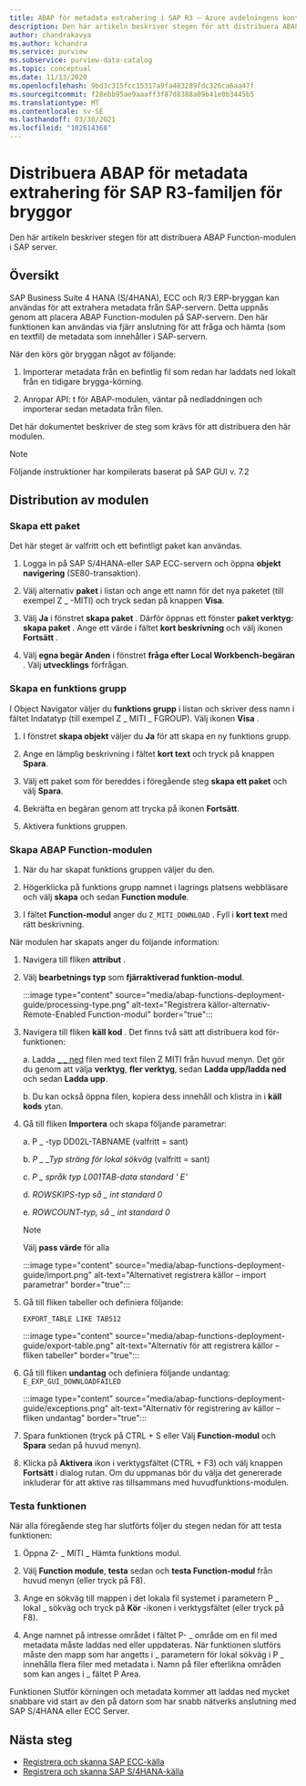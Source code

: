 ```yaml
---
title: ABAP för metadata extrahering i SAP R3 – Azure avdelningens kontroll
description: Den här artikeln beskriver stegen för att distribuera ABAP Function-modul i SAP server
author: chandrakavya
ms.author: kchandra
ms.service: purview
ms.subservice: purview-data-catalog
ms.topic: conceptual
ms.date: 11/13/2020
ms.openlocfilehash: 9bd3c315fcc15317a9fa483289fdc326ca6aa47f
ms.sourcegitcommit: f28ebb95ae9aaaff3f87d8388a09b41e0b3445b5
ms.translationtype: MT
ms.contentlocale: sv-SE
ms.lasthandoff: 03/30/2021
ms.locfileid: "102614368"
---
```

# <a name="deploy-the-metadata-extraction-abap-function-module-for-the-sap-r3-family-of-bridges"></a>Distribuera ABAP för metadata extrahering för SAP R3-familjen för bryggor

Den här artikeln beskriver stegen för att distribuera ABAP Function-modulen i SAP server.

## <a name="overview"></a>Översikt

SAP Business Suite 4 HANA (S/4HANA), ECC och R/3 ERP-bryggan kan användas för att extrahera metadata från SAP-servern. Detta uppnås genom att placera ABAP Function-modulen på SAP-servern. Den här funktionen kan användas via fjärr anslutning för att fråga och hämta (som en textfil) de metadata som innehåller i SAP-servern.

När den körs gör bryggan något av följande:

1. Importerar metadata från en befintlig fil som redan har laddats ned lokalt från en tidigare brygga-körning.

2. Anropar API: t för ABAP-modulen, väntar på nedladdningen och importerar sedan metadata från filen.

Det här dokumentet beskriver de steg som krävs för att distribuera den här modulen.

> [!Note]
> Följande instruktioner har kompilerats baserat på SAP GUI v. 7.2

## <a name="deployment-of-the-module"></a>Distribution av modulen

### <a name="create-a-package"></a>Skapa ett paket

Det här steget är valfritt och ett befintligt paket kan användas.

1. Logga in på SAP S/4HANA-eller SAP ECC-servern och öppna **objekt navigering** (SE80-transaktion).

2. Välj alternativ **paket** i listan och ange ett namn för det nya paketet (till exempel Z \_ -MITI) och tryck sedan på knappen **Visa**.

3. Välj **Ja** i fönstret **skapa paket** . Därför öppnas ett fönster **paket verktyg: skapa paket** . Ange ett värde i fältet **kort beskrivning** och välj ikonen **Fortsätt** .

4. Välj **egna begär Anden** i fönstret **fråga efter Local Workbench-begäran** . Välj **utvecklings** förfrågan.

### <a name="create-a-function-group"></a>Skapa en funktions grupp

I Object Navigator väljer du **funktions grupp** i listan och skriver dess namn i fältet Indatatyp (till exempel Z \_ MITI \_ FGROUP). Välj ikonen **Visa** .

1. I fönstret **skapa objekt** väljer du **Ja** för att skapa en ny funktions grupp.

2. Ange en lämplig beskrivning i fältet **kort text** och tryck på knappen **Spara**.

3. Välj ett paket som för bereddes i föregående steg **skapa ett paket** och välj **Spara**.

4. Bekräfta en begäran genom att trycka på ikonen **Fortsätt**.

5. Aktivera funktions gruppen.

### <a name="create-the-abap-function-module"></a>Skapa ABAP Function-modulen

1. När du har skapat funktions gruppen väljer du den.

2. Högerklicka på funktions grupp namnet i lagrings platsens webbläsare och välj **skapa** och sedan **Function module**.

3. I fältet **Function-modul** anger du `Z_MITI_DOWNLOAD` . Fyll i **kort text** med rätt beskrivning.

När modulen har skapats anger du följande information:

1. Navigera till fliken **attribut** .

2. Välj **bearbetnings typ** som **fjärraktiverad funktion-modul**.

   :::image type="content" source="media/abap-functions-deployment-guide/processing-type.png" alt-text="Registrera källor-alternativ-Remote-Enabled Function-modul" border="true":::

3. Navigera till fliken **käll kod** . Det finns två sätt att distribuera kod för-funktionen:

   a. Ladda [ \_ \_ ned](https://github.com/Azure/Purview-Samples/tree/master/connectors/sap) filen med text filen Z MITI från huvud menyn. Det gör du genom att välja **verktyg**, **fler verktyg**, sedan **Ladda upp/ladda ned** och sedan **Ladda upp**.

   b. Du kan också öppna filen, kopiera dess innehåll och klistra in i **käll kods** ytan.

4. Gå till fliken **Importera** och skapa följande parametrar:

   a.  P \_ -typ DD02L-TABNAME (valfritt = sant)

   b.  *P \_ \_Typ sträng för lokal sökväg* (valfritt = sant)

   c.  *P \_ språk typ L001TAB-data standard \' E\'*

   d.  *ROWSKIPS-typ så \_ int standard 0*

   e.  *ROWCOUNT-typ, så \_ int standard 0*

   > [!Note]
   > Välj **pass värde** för alla

   :::image type="content" source="media/abap-functions-deployment-guide/import.png" alt-text="Alternativet registrera källor – import parametrar" border="true":::

5. Gå till fliken tabeller och definiera följande:

   `EXPORT_TABLE LIKE TAB512`

   :::image type="content" source="media/abap-functions-deployment-guide/export-table.png" alt-text="Alternativ för att registrera källor – fliken tabeller" border="true":::

6. Gå till fliken **undantag** och definiera följande undantag: `E_EXP_GUI_DOWNLOADFAILED`

   :::image type="content" source="media/abap-functions-deployment-guide/exceptions.png" alt-text="Alternativ för registrering av källor – fliken undantag" border="true":::

7. Spara funktionen (tryck på CTRL + S eller Välj **Function-modul** och **Spara** sedan på huvud menyn).

8. Klicka på **Aktivera** ikon i verktygsfältet (CTRL + F3) och välj knappen  **Fortsätt** i dialog rutan. Om du uppmanas bör du välja det genererade inkluderar för att aktive ras tillsammans med huvudfunktions-modulen.

### <a name="testing-the-function"></a>Testa funktionen

När alla föregående steg har slutförts följer du stegen nedan för att testa funktionen:

1. Öppna Z- \_ MITI \_ Hämta funktions modul.

2. Välj **Function module**, **testa** sedan och **testa Function-modul** från huvud menyn (eller tryck på F8).

3. Ange en sökväg till mappen i det lokala fil systemet i parametern P \_ lokal \_ sökväg och tryck på **Kör** -ikonen i verktygsfältet (eller tryck på F8).

4. Ange namnet på intresse området i fältet P- \_ område om en fil med metadata måste laddas ned eller uppdateras. När funktionen slutförs måste den mapp som har angetts i \_ parametern för lokal sökväg i P \_ innehålla flera filer med metadata i. Namn på filer efterlikna områden som kan anges i \_ fältet P Area.

Funktionen Slutför körningen och metadata kommer att laddas ned mycket snabbare vid start av den på datorn som har snabb nätverks anslutning med SAP S/4HANA eller ECC Server.

## <a name="next-steps"></a>Nästa steg

- [Registrera och skanna SAP ECC-källa](register-scan-sapecc-source.md)
- [Registrera och skanna SAP S/4HANA-källa](register-scan-saps4hana-source.md)
